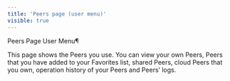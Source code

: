 ```yaml
---
title: 'Peers page (user menu)'
visible: true
---
```


Peers Page User Menu¶

This page shows the Peers you use. You can view your own Peers, Peers that you have added to your Favorites list, shared Peers, cloud Peers that you own, operation history of your Peers and Peers’ logs.